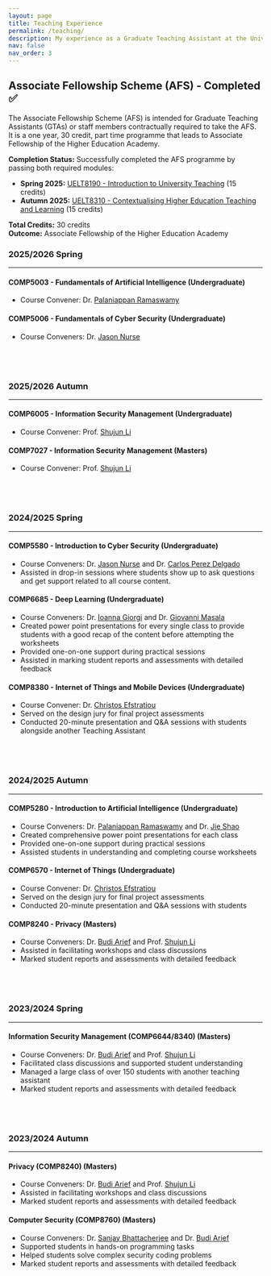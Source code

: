 ```yaml
---
layout: page
title: Teaching Experience
permalink: /teaching/
description: My experience as a Graduate Teaching Assistant at the University of Kent.
nav: false
nav_order: 3
---
```


## Associate Fellowship Scheme (AFS) - Completed ✅

The Associate Fellowship Scheme (AFS) is intended for Graduate Teaching Assistants (GTAs) or staff members contractually required to take the AFS. It is a one year, 30 credit, part time programme that leads to Associate Fellowship of the Higher Education Academy.

**Completion Status:** Successfully completed the AFS programme by passing both required modules:

- **Spring 2025:** [UELT8190 - Introduction to University Teaching](https://www.kent.ac.uk/courses/modules/module/UELT8190) (15 credits)
- **Autumn 2025:** [UELT8310 - Contextualising Higher Education Teaching and Learning](https://www.kent.ac.uk/courses/modules/module/UELT8310) (15 credits)

**Total Credits:** 30 credits  
**Outcome:** Associate Fellowship of the Higher Education Academy

### 2025/2026 Spring
___


#### COMP5003 - Fundamentals of Artificial Intelligence (Undergraduate)
- Course Convener: Dr. [Palaniappan Ramaswamy](https://www.kent.ac.uk/school-of-computing/people/3138/ramaswamy-palaniappan)

#### COMP5006 - Fundamentals of Cyber Security (Undergraduate)
- Course Conveners: Dr. [Jason Nurse](https://www.kent.ac.uk/school-of-computing/people/3103/nurse-jason)


<div style="margin-bottom: 5rem;"></div>

### 2025/2026 Autumn
___

#### COMP6005 - Information Security Management (Undergraduate)
- Course Convener: Prof. [Shujun Li](https://www.kent.ac.uk/school-of-computing/people/3162/li-shujun)

#### COMP7027 - Information Security Management (Masters)
- Course Convener: Prof. [Shujun Li](https://www.kent.ac.uk/school-of-computing/people/3162/li-shujun)

<div style="margin-bottom: 5rem;"></div>

### 2024/2025 Spring
___

#### COMP5580 - Introduction to Cyber Security (Undergraduate)
- Course Conveners: Dr. [Jason Nurse](https://www.kent.ac.uk/school-of-computing/people/3103/nurse-jason) and Dr. [Carlos Perez Delgado](https://www.kent.ac.uk/school-of-computing/people/3060/perez-delgado-carlos)
- Assisted in drop-in sessions where students show up to ask questions and get support related to all course content.

#### COMP6685 - Deep Learning (Undergraduate)
- Course Conveners: Dr. [Ioanna Giorgi](https://www.kent.ac.uk/school-of-computing/people/4727/giorgi-ioanna) and Dr. [Giovanni Masala](https://www.kent.ac.uk/school-of-computing/people/3870/masala-giovanni-luca)
- Created power point presentations for every single class to provide students with a good recap of the content before attempting the worksheets
- Provided one-on-one support during practical sessions
- Assisted in marking student reports and assessments with detailed feedback

#### COMP8380 - Internet of Things and Mobile Devices (Undergraduate)
- Course Convener: Dr. [Christos Efstratiou](https://www.kent.ac.uk/school-of-computing/people/671/efstratiou-christos)
- Served on the design jury for final project assessments
- Conducted 20-minute presentation and Q&A sessions with students alongside another Teaching Assistant

<div style="margin-bottom: 5rem;"></div>

### 2024/2025 Autumn
___

#### COMP5280 - Introduction to Artificial Intelligence (Undergraduate)
- Course Conveners: Dr. [Palaniappan Ramaswamy](https://www.kent.ac.uk/school-of-computing/people/3138/ramaswamy-palaniappan) and Dr. [Jie Shao](https://www.kent.ac.uk/school-of-computing/people/3104/shao-jie)
- Created comprehensive power point presentations for each class
- Provided one-on-one support during practical sessions
- Assisted students in understanding and completing course worksheets

#### COMP6570 - Internet of Things (Undergraduate)
- Course Convener: Dr. [Christos Efstratiou](https://www.kent.ac.uk/school-of-computing/people/671/efstratiou-christos)
- Served on the design jury for final project assessments
- Conducted 20-minute presentation and Q&A sessions with students

#### COMP8240 - Privacy (Masters)
- Course Conveners: Dr. [Budi Arief](https://www.kent.ac.uk/school-of-computing/people/3056/arief-budi) and Prof. [Shujun Li](https://www.kent.ac.uk/school-of-computing/people/3162/li-shujun)
- Assisted in facilitating workshops and class discussions
- Marked student reports and assessments with detailed feedback

<div style="margin-bottom: 5rem;"></div>

### 2023/2024 Spring
___

#### Information Security Management (COMP6644/8340) (Masters)
- Course Conveners: Dr. [Budi Arief](https://www.kent.ac.uk/school-of-computing/people/3056/arief-budi) and Prof. [Shujun Li](https://www.kent.ac.uk/school-of-computing/people/3162/li-shujun)
- Facilitated class discussions and supported student understanding
- Managed a large class of over 150 students with another teaching assistant
- Marked student reports and assessments with detailed feedback

<div style="margin-bottom: 5rem;"></div>

### 2023/2024 Autumn
___

#### Privacy (COMP8240) (Masters)
- Course Conveners: Dr. [Budi Arief](https://www.kent.ac.uk/school-of-computing/people/3056/arief-budi) and Prof. [Shujun Li](https://www.kent.ac.uk/school-of-computing/people/3162/li-shujun)
- Assisted in facilitating workshops and class discussions
- Marked student reports and assessments with detailed feedback

#### Computer Security (COMP8760) (Masters)
- Course Conveners: Dr. [Sanjay Bhattacherjee](https://www.kent.ac.uk/school-of-computing/people/3156/bhattacherjee-sanjay) and Dr. [Budi Arief](https://www.kent.ac.uk/school-of-computing/people/3056/arief-budi)
- Supported students in hands-on programming tasks
- Helped students solve complex security coding problems
- Marked student reports and assessments with detailed feedback